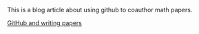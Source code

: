 This is a blog article about using github to coauthor math papers.

[GitHub and writing papers](http://danaernst.com/using-github-to-coauthor-papers/)